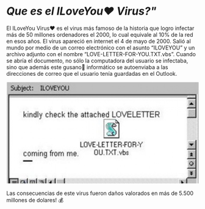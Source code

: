 # _**Que es el ILoveYou❤️ Virus?"**_

El ILoveYou Virus❤️ es el virus más famoso de la historia que logro infectar más de 50 millones ordenadores el 2000, lo cual equivale al 10% de la red en esos años. El virus apareció en internet el 4 de mayo de 2000. Salió al mundo por medio de un correo electrónico con el asunto “ILOVEYOU” y un archivo adjunto con el nombre “LOVE-LETTER-FOR-YOU.TXT.vbs”. Cuando se abría el documento, no sólo la computadora del usuario se infectaba, sino que además este gusano🐛 informático se autoenviaba a las direcciones de correo que el usuario tenía guardadas en el Outlook.

![iloveyou](iloveyou.jpg)

Las consecuencias de este virus fueron daños valorados en más de 5.500 millones de dolares! 💰


